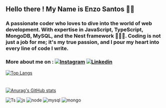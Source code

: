 ## Hello there ! My Name is Enzo Santos 👨‍💻

### A passionate coder who loves to dive into the world of web development. With expertise in JavaScript, TypeScript, MongoDB, MySQL, and the Nest framework 🐱‍👤🐾. Coding is not just a job for me; it's my true passion, and I pour my heart into every line of code I write.

### More about me on : [![Instagram](https://img.shields.io/badge/Instagram-E4405F?style=for-the-badge&logo=instagram&logoColor=white)](https://www.instagram.com/__enzosantoss) [![Linkedin](https://img.shields.io/badge/LinkedIn-0077B5?style=for-the-badge&logo=linkedin&logoColor=white)](https://www.linkedin.com/in/enzo-augusto-dos-santos-b294aa236/)


[![Top Langs](https://github-readme-stats.vercel.app/api/top-langs/?username=EnzoSantoss&layout=pie&theme=synthwave)](https://github.com/EnzoSantoss/github-readme-stats)
#
[![Anurag's GitHub stats](https://github-readme-stats.vercel.app/api?username=EnzoSantoss&hide=stars&show_icons=true&rank_icon=github&theme=synthwave)](https://github.com/anuraghazra/github-readme-stats)


![Ts](https://img.shields.io/badge/TypeScript-007ACC?style=for-the-badge&logo=typescript&logoColor=white)
![js](https://img.shields.io/badge/JavaScript-F7DF1E?style=for-the-badge&logo=javascript&logoColor=black)
![node](https://img.shields.io/badge/Node.js-43853D?style=for-the-badge&logo=node.js&logoColor=white)
![mysql](https://img.shields.io/badge/MySQL-00000F?style=for-the-badge&logo=mysql&logoColor=white)
![mongo](https://img.shields.io/badge/MongoDB-4EA94B?style=for-the-badge&logo=mongodb&logoColor=white)

